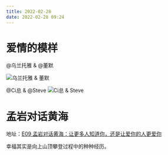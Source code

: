 ```yaml
---
title: 2022-02-28
date: 2022-02-28 09:24
---
```


# 爱情的模样

@乌兰托雅 & @董默

![乌兰托雅 & 董默](http://blog.iotop.work/image/dm-and-wlty.jpeg)

@Ci总 & @Steve
![Ci总 & Steve](http://blog.iotop.work/image/steve-and-ci.jpg)

# 孟岩对话黄海
地址：[E09 孟岩对话黄海：让更多人知道你，还是让爱你的人更爱你](https://www.xiaoyuzhoufm.com/episode/61dbf5b519e8465da2f8f4fd?s=eyJ1IjogIjVlZmZjZmI5ZTkzNDE4MTgwZjFjMWM4NSJ9)

幸福其实是向上山顶攀登过程中的种种经历。   